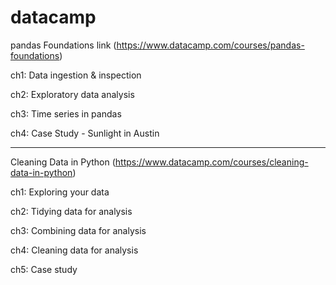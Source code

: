 # datacamp
pandas Foundations
link (https://www.datacamp.com/courses/pandas-foundations)

ch1: Data ingestion & inspection

ch2: Exploratory data analysis

ch3: Time series in pandas

ch4: Case Study - Sunlight in Austin
_________________________________________________________
Cleaning Data in Python
(https://www.datacamp.com/courses/cleaning-data-in-python)

ch1: Exploring your data

ch2: Tidying data for analysis

ch3: Combining data for analysis

ch4: Cleaning data for analysis

ch5: Case study
